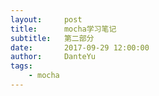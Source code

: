 ```yaml
---
layout:     post
title:      mocha学习笔记
subtitle:   第二部分
date:       2017-09-29 12:00:00
author:     DanteYu
tags:
    - mocha
---
```

